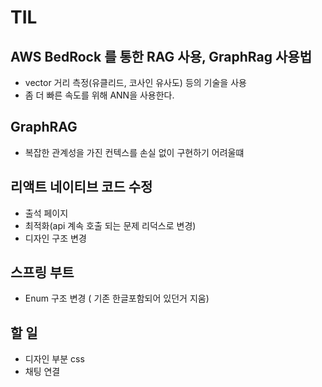 # TIL

## AWS BedRock 를 통한 RAG 사용, GraphRag 사용법
- vector 거리 측정(유클리드, 코사인 유사도) 등의 기술을 사용
- 좀 더 빠른 속도를 위해 ANN을 사용한다.

## GraphRAG 
- 복잡한 관계성을 가진 컨텍스를 손실 없이 구현하기 어려울떄


## 리액트 네이티브 코드 수정

- 출석 페이지
- 최적화(api 계속 호출 되는 문제 리덕스로 변경)
- 디자인 구조 변경

## 스프링 부트

- Enum 구조 변경 ( 기존 한글포함되어 있던거 지움)


## 할 일
- 디자인 부분 css 
- 채팅 연결